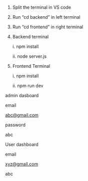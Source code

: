 1. Split the terminal in VS code

2. Run “cd backend” in left terminal

3. Run “cd frontend” in right terminal

4. Backend terminal

    i. npm install
  
    ii. node server.js

5. Frontend Terminal
   
   i. npm install
   
   ii. npm run dev

admin dasboard 

email

abc@gmail.com

password

abc

User dashboard

email

xyz@gmail.com

abc
